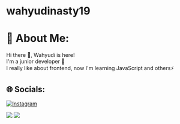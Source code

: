 # wahyudinasty19

# 💫 About Me:
Hi there 👋, Wahyudi is here!<br>I'm a junior developer 🌱<br>I really like about frontend, now I'm learning JavaScript and others⚡<br>


## 🌐 Socials:
<!-- [![Discord](https://img.shields.io/badge/Discord-%237289DA.svg?logo=discord&logoColor=white)](https://discord.gg/rakan#3174)  -->
[![Instagram](https://img.shields.io/badge/Instagram-%23E4405F.svg?logo=Instagram&logoColor=white)](https://instagram.com/https://www.instagram.com/wh_nst19/) 

<!-- # 💻 Tech Stack:
null
# 📊 GitHub Stats:
![](https://sosmed-seven.vercel.app/api?username=wahyudinasty&theme=dark&hide_border=true&include_all_commits=true&count_private=false)<br/>
<!-- ![](https://github-readme-streak-stats.herokuapp.com/?user=muhammadrakan204&theme=dark&hide_border=true)<br/> -->
<!-- ![](https://sosmed-seven.vercel.app/) -->

[![](https://visitcount.itsvg.in/api?id=wahyudinasty&label=Profile%20Views&color=1&icon=5&pretty=true)](https://visitcount.itsvg.in)
![](https://img.shields.io/github/watchers/wahyudinasty/sosmed?style=social)


<!-- Proudly created with GPRM ( https://gprm.itsvg.in ) -->

